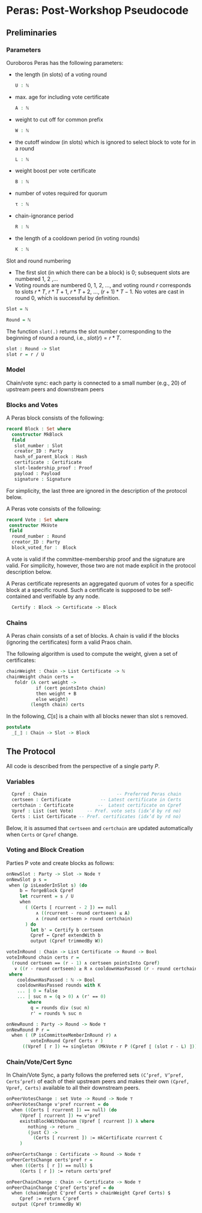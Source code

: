 # Peras: Post-Workshop Pseudocode

<!--
```agda
{-# OPTIONS --type-in-type --allow-unsolved-metas #-}
module Peras.ProtocolL where

open import Effect.Monad
open import Data.Nat.DivMod using ( _div_ ; _mod_ )
open import Data.Nat hiding (_≟_ ; _>_ ; _/_ ; _≤_ ; _≥_ )
open import Agda.Builtin.Unit
open import Agda.Builtin.List
open import Data.List using (foldr ; map)
open import Data.Bool hiding (_≤_)
open import Data.Maybe using (Maybe ; nothing ; just)
open import Function using (_$_)

```
-->

## Preliminaries


### Parameters

Ouroboros Peras has the following parameters:

<!--
```agda
postulate
  -- Various utility functions
  _[_] : forall {a} -> List a -> ℕ -> a

  _==_ : forall {a : Set} -> a -> a -> Bool

  _and_ : Bool -> Bool -> Bool
  _≤_ : ℕ -> ℕ -> Bool
  _≥_ : ℕ -> ℕ -> Bool
  _>_ : ℕ -> ℕ -> Bool
  _-_ : ℕ -> ℕ -> ℕ
  _/_ : ℕ -> ℕ -> ℕ

  set : Set -> Set
  singleton : forall {a} -> a -> set a
  toList : forall {a} -> set a -> List a

```
-->

* the length (in slots) of a voting round
  ```agda
  U : ℕ
  ```
* max. age for including vote certificate
  ```agda
  A : ℕ
  ```
* weight to cut off for common prefix
  ```agda
  W : ℕ
  ```
* the cutoff window (in slots) which is ignored to select block to vote for in a round
  ```agda
  L : ℕ
  ```
* weight boost per vote certificate
  ```agda
  B : ℕ
  ```
* number of votes required for quorum
  ```agda
  τ : ℕ
  ```
* chain-ignorance period
  ```agda
  R : ℕ
  ```
* the length of a cooldown period (in voting rounds)
  ```agda
  K : ℕ
  ```

Slot and round numbering

* The first slot (in which there can be a block) is 0; subsequent slots are numbered 1, 2 ,...
* Voting rounds are numbered 0, 1, 2, ..., and voting round $r$ corresponds to slots $r*T$, $r*T + 1$, $r*T + 2$, ..., $(r+1)*T - 1$. No votes are cast in round 0, which is successful by definition.

```agda
Slot = ℕ

Round = ℕ
```

The function `slot(.)` returns the slot number corresponding to the beginning of round a round, i.e., $slot(r) = r*T$.

```agda
slot : Round -> Slot
slot r = r / U
```

### Model

Chain/vote sync: each party is connected to a small number (e.g., 20) of upstream peers and downstream peers

### Blocks and Votes

<!--
```agda
postulate
  Party : Set
  Hash : Set
  Proof : Set
  Payload : Set
  Signature : Set
  Certificate : Set
```
-->

A Peras block consists of the following:

```agda
record Block : Set where
  constructor MkBlock
  field
   slot_number : Slot
   creator_ID : Party
   hash_of_parent_block : Hash
   certificate : Certificate
   slot-leadership_proof : Proof
   payload : Payload
   signature : Signature
```

For simplicity, the last three are ignored in the description of the protocol below.


A Peras vote consists of the following:

```agda
record Vote : Set where
 constructor MkVote
 field
  round_number : Round
  creator_ID : Party
  block_voted_for :  Block
```

A vote is valid if the committee-membership proof and the signature
are valid. For simplicity, however, those two are not made explicit in
the protocol description below.

A Peras certificate represents an aggregated quorum of votes for a
specific block at a specific round. Such a certificate is supposed to
be self-contained and verifiable by any node.

<!--
```agda
postulate
```
-->

```agda
  Certify : Block -> Certificate -> Block
```

### Chains

A Peras chain consists of a set of blocks. A chain is valid if the blocks (ignoring the certificates) form a valid Praos chain.

<!--
```agda
postulate
  Chain : Set
  null : Certificate

  _isLeaderInSlot_ : Party -> Slot -> Bool
  _trimmedBy_ : Chain -> ℕ -> Chain
  _isCommitteeMemberInRound_ : Party -> Round -> Bool
  _pointsInto_ : Certificate -> Chain -> Bool

  length : Chain -> ℕ

  round : Certificate -> ℕ
```
-->

The following algorithm is used to compute the weight, given a set of certificates:

```agda
chainWeight : Chain -> List Certificate -> ℕ
chainWeight chain certs =
   foldr (λ cert weight ->
           if (cert pointsInto chain)
           then weight + B
           else weight)
         (length chain) certs
```

In the following, $C[s]$ is a chain with all blocks newer than slot s removed.

```agda
postulate
  _⟦_⟧ : Chain -> Slot -> Block
```

## The Protocol

All code is described from the perspective of a single party $P$.

### Variables

<!--
```agda
postulate
```
-->

```agda
  Cpref : Chain                          -- Preferred Peras chain
  certseen : Certificate           -- Latest certificate in Certs
  certchain : Certificate         --  Latest certificate on Cpref
  Vpref : List (set Vote)     -- Pref. vote sets (idx’d by rd no)
  Certs : List Certificate -- Pref. certificates (idx’d by rd no)

```

Below, it is assumed that `certseen` and `certchain` are updated automatically when `Certs` or `Cpref` change.

<!--
```agda
data Node : Set -> Set₁ where
  bind : forall {a} {b} -> Node a -> (a -> Node b) -> Node b
  ret : forall {a} -> a -> Node a
  forgeBlock : Chain -> Node Block
  latestCertificateOnChain : Chain -> Node Certificate
  latestCertificateSeen : Node Certificate
  mkCertificate : Round -> Block -> Node Certificate
  existsBlockWithQuorum : set Vote -> (Maybe Block -> Node ⊤) -> Node ⊤
  _extendWith_ : Chain -> Block -> Node Chain
  output : Chain -> Node ⊤
  _:=_ : forall {a} -> a -> Node a -> Node ⊤
  _+=_ : forall {a : Set} -> a -> a -> Node ⊤

record Monad (M : Set -> Set₁) : Set where
  field
    _>>=_ : forall {a} {b} -> M a -> (a -> M b) -> M b
    return : forall {a} -> a -> M a

  _>>_ : forall {a} {b} -> M a -> M b -> M b
  m >> m' = m >>= λ _ -> m'

  when : forall {a} -> Bool -> M a -> M ⊤
  when cond act =
    if cond
     then act >> return _
     else return _

instance
  NodeMonad : Monad Node
  NodeMonad = record { _>>=_ = bind ; return = ret }

open Monad {{...}} public
```
-->

### Voting and Block Creation

Parties P vote and create blocks as follows:

```agda
onNewSlot : Party -> Slot -> Node ⊤
onNewSlot p s =
 when (p isLeaderInSlot s) (do
     b ← forgeBlock Cpref
     let rcurrent = s / U
     when
       ( (Certs [ rcurrent - 2 ]) == null
           ∧ ((rcurrent - round certseen) ≤ A)
           ∧ (round certseen > round certchain)
       ) do
         let b' = Certify b certseen
         Cpref ← Cpref extendWith b
         output (Cpref trimmedBy W))
```

```agda
voteInRound : Chain -> List Certificate -> Round -> Bool
voteInRound chain certs r =
  (round certseen == (r - 1) ∧ certseen pointsInto Cpref)
   ∨ ((r - round certseen) ≥ R ∧ cooldownHasPassed (r - round certchain))
 where
    cooldownHasPassed : ℕ -> Bool
    cooldownHasPassed rounds with K
    ... | 0 = false
    ... | suc n = (q > 0) ∧ (r' == 0)
        where
         q = rounds div (suc n)
         r' = rounds % suc n

onNewRound : Party -> Round -> Node ⊤
onNewRound P r =
  when ( (P isCommitteeMemberInRound r) ∧
         voteInRound Cpref Certs r )
      ((Vpref [ r ]) += singleton (MkVote r P (Cpref ⟦ (slot r - L) ⟧)))
```

### Chain/Vote/Cert Sync

In Chain/Vote Sync, a party follows the preferred sets `(C’pref,
V’pref, Certs’pref)` of each of their upstream peers and makes their
own `(Cpref, Vpref, Certs)` available to all their downstream peers.

```agda
onPeerVotesChange : set Vote -> Round -> Node ⊤
onPeerVotesChange v'pref rcurrent = do
  when ((Certs [ rcurrent ]) == null) (do
     (Vpref [ rcurrent ]) += v'pref
     existsBlockWithQuorum (Vpref [ rcurrent ]) λ where
        nothing -> return _
        (just C) ->
          (Certs [ rcurrent ]) := mkCertificate rcurrent C
     )

onPeerCertsChange : Certificate -> Round -> Node ⊤
onPeerCertsChange certs'pref r =
  when ((Certs [ r ]) == null) $
     (Certs [ r ]) := return certs'pref

onPeerChainChange : Chain -> Certificate -> Node ⊤
onPeerChainChange C'pref Certs'pref = do
  when (chainWeight C'pref Certs > chainWeight Cpref Certs) $
     Cpref := return C'pref
  output (Cpref trimmedBy W)
```
